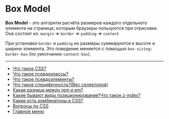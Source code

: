 # Box Model

**Box Model** - это алгоритм расчёта размеров каждого отдельного элемента на странице, которым браузеры пользуются при отрисовке. Она состоит из: `margin` => `border` => `padding` => `content`

При установки `border` и `padding` их размеры суммируются к высоте и ширине элемента. Это поведение меняется с помощью `box-sizing: border-box` (по умолчанию `content-box`).

---

- [Что такое CSS?](./CSSis.md)
- [Что такое псевдоклассы?](./pseudoclass.md)
- [Что такое псевдоэлементы?](./pseudoelement.md)
- [Что такое специфичность?(Вес селекторов)](./specificity.md)
- [Какая разница между rem и em?](./emVSrem.md)
- [Какие бывают виды позиционирования?Что такое z-index?](./emVSrem.md)
- [Какие есть комбинаторы в CSS?](./combinators.md)
- [Вопросы по CSS](./CSS.md)
- [Главное меню](../README.md)
